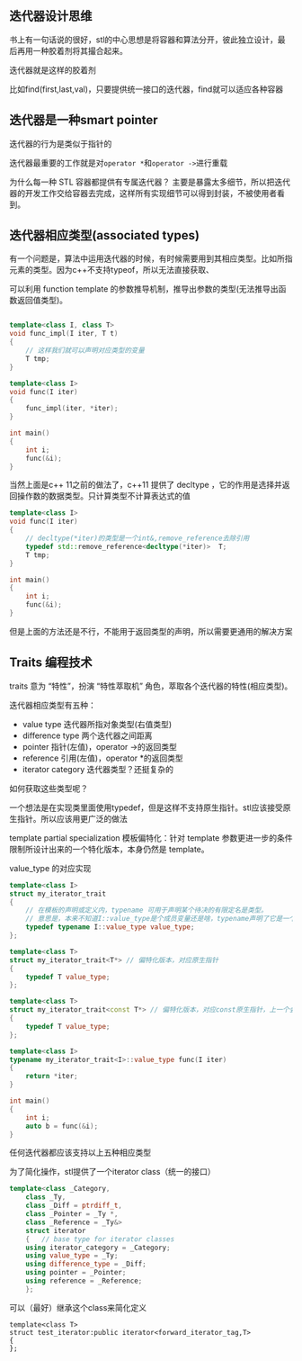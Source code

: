 ## 迭代器设计思维

书上有一句话说的很好，stl的中心思想是将容器和算法分开，彼此独立设计，最后再用一种胶着剂将其撮合起来。

迭代器就是这样的胶着剂

比如find(first,last,val)，只要提供统一接口的迭代器，find就可以适应各种容器

## 迭代器是一种smart pointer

迭代器的行为是类似于指针的

迭代器最重要的工作就是对`operator *`和`operator ->`进行重载

为什么每一种 STL 容器都提供有专属迭代器？ 主要是暴露太多细节，所以把迭代器的开发工作交给容器去完成，这样所有实现细节可以得到封装，不被使用者看到。

## 迭代器相应类型(associated types)

有一个问题是，算法中运用迭代器的时候，有时候需要用到其相应类型。比如所指元素的类型。因为c++不支持typeof，所以无法直接获取、

可以利用 function template 的参数推导机制，推导出参数的类型(无法推导出函数返回值类型)。

```cpp

template<class I, class T>
void func_impl(I iter, T t)
{
    // 这样我们就可以声明对应类型的变量
    T tmp;
}

template<class I>
void func(I iter)
{
    func_impl(iter, *iter);
}

int main()
{
    int i;
    func(&i);
}
```

当然上面是c++ 11之前的做法了，c++11 提供了 decltype ，它的作用是选择并返回操作数的数据类型。只计算类型不计算表达式的值

```cpp
template<class I>
void func(I iter)
{
    // decltype(*iter)的类型是一个int&,remove_reference去除引用
    typedef std::remove_reference<decltype(*iter)>  T;
    T tmp;
}

int main()
{
    int i;
    func(&i);
}
```

但是上面的方法还是不行，不能用于返回类型的声明，所以需要更通用的解决方案

## Traits 编程技术

traits 意为 “特性”，扮演 “特性萃取机” 角色，萃取各个迭代器的特性(相应类型)。

迭代器相应类型有五种：
  - value type 迭代器所指对象类型(右值类型)
  - difference type 两个迭代器之间距离
  - pointer 指针(左值)，operator ->的返回类型
  - reference 引用(左值)，operator *的返回类型
  - iterator category 迭代器类型？还挺复杂的

如何获取这些类型呢？

一个想法是在实现类里面使用typedef，但是这样不支持原生指针。stl应该接受原生指针。所以应该用更广泛的做法

template partial specialization 模板偏特化：针对 template 参数更进一步的条件限制所设计出来的一个特化版本，本身仍然是 template。

value_type 的对应实现

```cpp
template<class I>
struct my_iterator_trait
{
    // 在模板的声明或定义内，typename 可用于声明某个待决的有限定名是类型。
    // 意思是，本来不知道I::value_type是个成员变量还是啥，typename声明了它是一个类型
    typedef typename I::value_type value_type;
};

template<class T>
struct my_iterator_trait<T*> // 偏特化版本，对应原生指针
{
    typedef T value_type;
};

template<class T>
struct my_iterator_trait<const T*> // 偏特化版本，对应const原生指针，上一个会返回const T
{
    typedef T value_type;
};

template<class I>
typename my_iterator_trait<I>::value_type func(I iter)
{
    return *iter;
}

int main()
{
    int i;
    auto b = func(&i);
}
```

任何迭代器都应该支持以上五种相应类型

为了简化操作，stl提供了一个iterator class（统一的接口）

```cpp
template<class _Category,
	class _Ty,
	class _Diff = ptrdiff_t,
	class _Pointer = _Ty *,
	class _Reference = _Ty&>
	struct iterator
	{	// base type for iterator classes
	using iterator_category = _Category;
	using value_type = _Ty;
	using difference_type = _Diff;
	using pointer = _Pointer;
	using reference = _Reference;
	};
```

可以（最好）继承这个class来简化定义

```
template<class T>
struct test_iterator:public iterator<forward_iterator_tag,T>
{
};
```